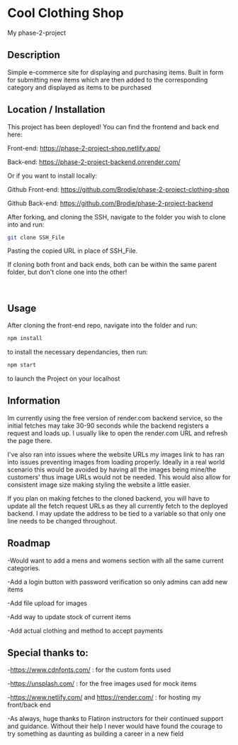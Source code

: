 # Cool Clothing Shop

My phase-2-project

## Description

Simple e-commerce site for displaying and purchasing items. Built in form for submitting new items which are then added to the corresponding category and displayed as items to be purchased

## Location / Installation

This project has been deployed! You can find the frontend and back end here:

Front-end: https://phase-2-project-shop.netlify.app/

Back-end: https://phase-2-project-backend.onrender.com/

Or if you want to install locally:

Github Front-end: https://github.com/Brodie/phase-2-project-clothing-shop

Github Back-end: https://github.com/Brodie/phase-2-project-backend

After forking, and cloning the SSH, navigate to the folder you wish to clone into and run:

```bash
git clone SSH_File
```

Pasting the copied URL in place of SSH_File.

If cloning both front and back ends, both can be within the same parent folder, but don't clone one into the other!

<br>

## Usage

After cloning the front-end repo, navigate into the folder and run:

```bash
npm install
```

to install the necessary dependancies, then run:

```bash
npm start
```

to launch the Project on your localhost

## Information

Im currently using the free version of render.com backend service, so the initial fetches may take 30-90 seconds while the backend registers a request and loads up. I usually like to open the render.com URL and refresh the page there.

I've also ran into issues where the website URLs my images link to has ran into issues preventing images from loading properly. Ideally in a real world scenario this would be avoided by having all the images being mine/the customers' thus image URLs would not be needed. This would also allow for consistent image size making styling the website a little easier.

If you plan on making fetches to the cloned backend, you will have to update all the fetch request URLs as they all currently fetch to the deployed backend. I may update the address to be tied to a variable so that only one line needs to be changed throughout.

## Roadmap

-Would want to add a mens and womens section with all the same current categories.

-Add a login button with password verification so only admins can add new items

-Add file upload for images

-Add way to update stock of current items

-Add actual clothing and method to accept payments

## Special thanks to:

-https://www.cdnfonts.com/ : for the custom fonts used

-https://unsplash.com/ : for the free images used for mock items

-https://www.netlify.com/ and https://render.com/ : for hosting my front/back end

-As always, huge thanks to Flatiron instructors for their continued support and guidance. Without their help I never would have found the courage to try something as daunting as building a career in a new field

